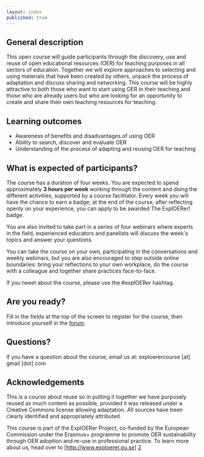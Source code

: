```yaml
---
layout: index
published: true
---
```


**General description**
-
This open course will guide participants through the discovery, use and reuse of open educational resources (OER) for teaching purposes in all sectors of education. Together we will explore approaches to selecting and using materials that have been created by others, unpack the process of adaptation and discuss sharing and networking. This course will be highly attractive to both those who want to start using OER in their teaching and those who are already users but who are looking for an opportunity to create and share their own teaching resources for teaching.

**Learning outcomes**
-
 - Awareness of benefits and disadvantages of using OER
 - Ability to search, discover and evaluate OER
 - Understanding of the process of adapting and reusing OER for teaching

**What is expected of participants?**
-
The course has a duration of four weeks. You are expected to spend approximately **3 hours per week** working through the content and doing the different activities, supported by a course facilitator. Every week you will have the chance to earn a badge; at the end of the course, after reflecting openly on your experience, you can apply to be awarded The ExplOERer! badge.

You are also invited to take part in a series of four webinars where experts in the field, experienced educators and panelists will discuss the week's topics and answer your questions.

You can take the course on your own, participating in the conversations and weekly webinars, but you are also encouraged to step outside online boundaries: bring your reflections to your own workplace, do the course with a colleague and together share practices face-to-face.

If you tweet about the course, please use the #explOERer hashtag.

**Are you ready?**
-
Fill in the fields at the top of the screen to register for the course, then introduce yourself in the [forum][1].

**Questions?**
-
If you have a question about the course, email us at: exploerercourse [at] gmail [dot] com

**Acknowledgements**
-
This is a course about reuse so in putting it together we have purposely reused as much content as possible, provided it was released under a Creative Commons license allowing adaptation. All sources have been clearly identified and appropriately attributed.

This course is part of the ExplOERer Project, co-funded by the European Commission under the Erasmus+ programme to promote OER sustainability through OER adoption and re-use in professional practice. To learn more about us, head over to [http://www.exploerer.gu.se] [2]

[1]:http://www.exploerercourse.org/en/modules/week%201/discussion/
[2]:http://www.exploerer.gu.se
